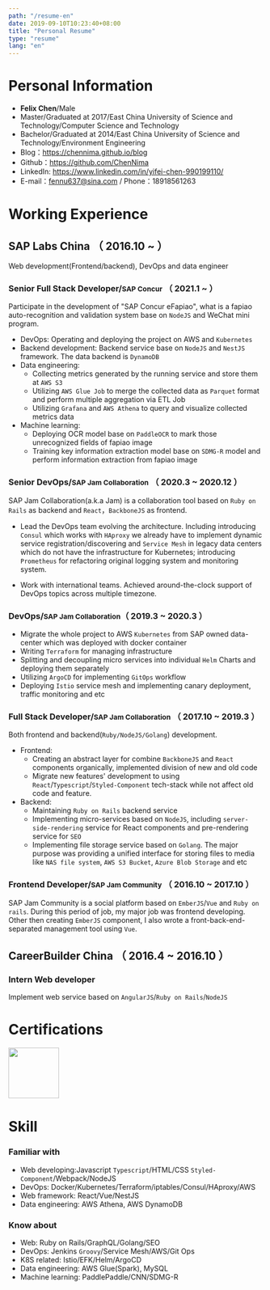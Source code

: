 ```yaml
---
path: "/resume-en"
date: 2019-09-10T10:23:40+08:00
title: "Personal Resume"
type: "resume"
lang: "en"
---
```


# Personal Information
 - **Felix Chen**/Male
 - Master/Graduated at 2017/East China University of Science and Technology/Computer Science and Technology
 - Bachelor/Graduated at 2014/East China University of Science and Technology/Environment Engineering
 - Blog：https://chennima.github.io/blog
 - Github：https://github.com/ChenNima
 - LinkedIn: https://www.linkedin.com/in/yifei-chen-990199110/
 - E-mail：fennu637@sina.com<span class="d-none"> / Phone：18918561263</span>

# Working Experience

## SAP Labs China （ 2016.10 ~  ）
Web development(Frontend/backend), DevOps and data engineer
### Senior Full Stack Developer/<small>SAP Concur</small> （ 2021.1 ~  ）

Participate in the development of "SAP Concur eFapiao", what is a fapiao auto-recognition and validation system base on `NodeJS` and WeChat mini program.

- DevOps: Operating and deploying the project on AWS and `Kubernetes`
- Backend development: Backend service base on `NodeJS` and `NestJS` framework. The data backend is `DynamoDB`
- Data engineering:
  - Collecting metrics generated by the running service and store them at `AWS S3`
  - Utilizing `AWS Glue Job` to merge the collected data as `Parquet` format and perform multiple aggregation via ETL Job
  - Utilizing `Grafana` and `AWS Athena` to query and visualize collected metrics data 
- Machine learning:
  - Deploying OCR model base on `PaddleOCR` to mark those unrecognized fields of fapiao image
  - Training key information extraction model base on `SDMG-R` model and perform information extraction from fapiao image

### Senior DevOps/<small>SAP Jam Collaboration</small> （ 2020.3 ~ 2020.12 ）

SAP Jam Collaboration(a.k.a Jam) is a collaboration tool based on `Ruby on Rails` as backend and `React`，`BackboneJS` as frontend.

- Lead the DevOps team evolving the architecture. Including introducing `Consul` which works with `HAproxy` we already have to implement dynamic service registration/discovering and `Service Mesh` in legacy data centers which do not have the infrastructure for Kubernetes; introducing `Prometheus` for refactoring original logging system and monitoring system.

- Work with international teams. Achieved around-the-clock support of DevOps topics across multiple timezone.

### DevOps/<small>SAP Jam Collaboration</small>（ 2019.3 ~ 2020.3 ）

- Migrate the whole project to AWS `Kubernetes` from SAP owned data-center which was deployed with docker container 
- Writing `Terraform` for managing infrastructure
- Splitting and decoupling micro services into individual `Helm` Charts and deploying them separately
- Utilizing `ArgoCD` for implementing `GitOps` workflow
- Deploying `Istio` service mesh and implementing canary deployment, traffic monitoring and etc

### Full Stack Developer/<small>SAP Jam Collaboration</small> （ 2017.10 ~ 2019.3 ）
Both frontend and backend(`Ruby/NodeJS/Golang`) development. 

- Frontend:
  - Creating an abstract layer for combine `BackboneJS` and `React` components organically, implemented division of new and old code
  -  Migrate new features' development to using `React`/`Typescript`/`Styled-Component` tech-stack while not affect old code and feature.
- Backend:
  - Maintaining `Ruby on Rails` backend service
  - Implementing micro-services based on `NodeJS`, including `server-side-rendering` service for React components and pre-rendering service for `SEO`
  - Implementing file storage service based on `Golang`. The major purpose was providing a unified interface for storing files to media like `NAS file system`, `AWS S3 Bucket`, `Azure Blob Storage` and etc

### Frontend Developer/<small>SAP Jam Community</small> （ 2016.10 ~  2017.10 ）
SAP Jam Community is a social platform based on `EmberJS`/`Vue` and `Ruby on rails`. During this period of job, my major job was frontend developing. Other then creating `EmberJS` component, I also wrote a front-back-end-separated management tool using `Vue`.
## CareerBuilder China （ 2016.4 ~  2016.10 ）

### Intern Web developer
Implement web service based on `AngularJS`/`Ruby on Rails`/`NodeJS`
# Certifications

<p class="d-flex justify-content-between">
  <span style="width: 100px"><image style="width: 100px" src="./aws-certified-solutions-architect-associate.png" /></span>
</p>

# Skill

### Familiar with
- Web developing:Javascript `Typescript`/HTML/CSS `Styled-Component`/Webpack/NodeJS
- DevOps: Docker/Kubernetes/Terraform/iptables/Consul/HAproxy/AWS
- Web framework: React/Vue/NestJS
- Data engineering: AWS Athena, AWS DynamoDB

### Know about
- Web: Ruby on Rails/GraphQL/Golang/SEO
- DevOps: Jenkins `Groovy`/Service Mesh/AWS/Git Ops
- K8S related: Istio/EFK/Helm/ArgoCD
- Data engineering: AWS Glue(Spark), MySQL
- Machine learning: PaddlePaddle/CNN/SDMG-R